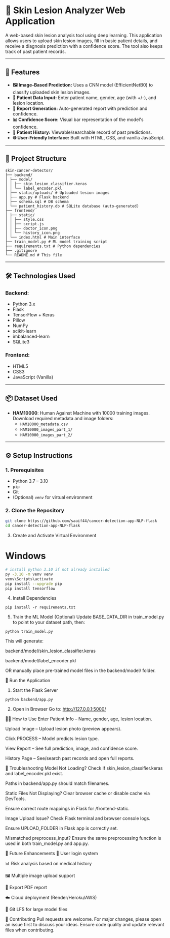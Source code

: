 # 🧴 Skin Lesion Analyzer Web Application

A web-based skin lesion analysis tool using deep learning. This application allows users to upload skin lesion images, fill in basic patient details, and receive a diagnosis prediction with a confidence score. The tool also keeps track of past patient records.

---

## 🚀 Features

- **🖼️ Image-Based Prediction:** Uses a CNN model (EfficientNetB0) to classify uploaded skin lesion images.
- **📝 Patient Data Input:** Enter patient name, gender, age (with +/-), and lesion location.
- **📄 Report Generation:** Auto-generated report with prediction and confidence.
- **📊 Confidence Score:** Visual bar representation of the model's confidence.
- **📁 Patient History:** Viewable/searchable record of past predictions.
- **🌐 User-Friendly Interface:** Built with HTML, CSS, and vanilla JavaScript.

---

## 📁 Project Structure
```
skin-cancer-detector/
├── backend/
│ ├── model/
│ │ ├── skin_lesion_classifier.keras
│ │ └── label_encoder.pkl
│ ├── static/uploads/ # Uploaded lesion images
│ ├── app.py # Flask backend
│ ├── schema.sql # DB schema
│ └── patient_history.db # SQLite database (auto-generated)
├── frontend/
│ ├── static/
│ │ ├── style.css
│ │ ├── script.js
│ │ ├── doctor_icon.png
│ │ └── history_icon.png
│ └── index.html # Main interface
├── train_model.py # ML model training script
├── requirements.txt # Python dependencies
├── .gitignore
└── README.md # This file
```

---

## 🛠️ Technologies Used

### Backend:
- Python 3.x
- Flask
- TensorFlow + Keras
- Pillow
- NumPy
- scikit-learn
- imbalanced-learn
- SQLite3

### Frontend:
- HTML5
- CSS3
- JavaScript (Vanilla)

---

## 📦 Dataset Used

- **HAM10000**: Human Against Machine with 10000 training images.  
  Download required metadata and image folders:
  - `HAM10000_metadata.csv`
  - `HAM10000_images_part_1/`
  - `HAM10000_images_part_2/`

---

## ⚙️ Setup Instructions

### 1. Prerequisites
- Python 3.7 – 3.10
- `pip`
- Git
- (Optional) `venv` for virtual environment

### 2. Clone the Repository
```bash
git clone https://github.com/saaif44/cancer-detection-app-NLP-flask
cd cancer-detection-app-NLP-flask
```
3. Create and Activate Virtual Environment
# Windows
```bash
# install python 3.10 if not already installed
py -3.10 -m venv venv
venv\Scripts\activate
pip install --upgrade pip
pip install tensorflow
```
4. Install Dependencies
```
pip install -r requirements.txt
```
5. Train the ML Model (Optional)
Update BASE_DATA_DIR in train_model.py to point to your dataset path, then:
```
python train_model.py
```
This will generate:

backend/model/skin_lesion_classifier.keras

backend/model/label_encoder.pkl

OR manually place pre-trained model files in the backend/model/ folder.

🧪 Run the Application
1. Start the Flask Server
```
python backend/app.py
```
2. Open in Browser
Go to: http://127.0.0.1:5000/

🧑‍⚕️ How to Use
Enter Patient Info – Name, gender, age, lesion location.

Upload Image – Upload lesion photo (preview appears).

Click PROCESS – Model predicts lesion type.

View Report – See full prediction, image, and confidence score.

History Page – See/search past records and open full reports.

🧯 Troubleshooting
Model Not Loading?
Check if skin_lesion_classifier.keras and label_encoder.pkl exist.

Paths in backend/app.py should match filenames.

Static Files Not Displaying?
Clear browser cache or disable cache via DevTools.

Ensure correct route mappings in Flask for /frontend-static.

Image Upload Issue?
Check Flask terminal and browser console logs.

Ensure UPLOAD_FOLDER in Flask app is correctly set.

Mismatched preprocess_input?
Ensure the same preprocessing function is used in both train_model.py and app.py.

🌱 Future Enhancements
🔐 User login system

📊 Risk analysis based on medical history

🖼️ Multiple image upload support

🧾 Export PDF report

☁️ Cloud deployment (Render/Heroku/AWS)

📁 Git LFS for large model files

🤝 Contributing
Pull requests are welcome. For major changes, please open an issue first to discuss your ideas. Ensure code quality and update relevant files when contributing.
